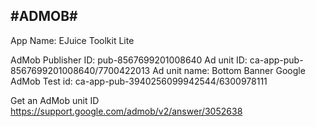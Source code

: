 #ADMOB#
----

App Name: EJuice Toolkit Lite

AdMob Publisher ID: pub-8567699201008640
Ad unit ID: ca-app-pub-8567699201008640/7700422013
Ad unit name: Bottom Banner
Google AdMob Test id: ca-app-pub-3940256099942544/6300978111

Get an AdMob unit ID https://support.google.com/admob/v2/answer/3052638

